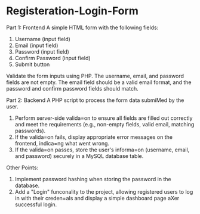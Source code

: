 # Registeration-Login-Form
Part 1: Frontend
A simple HTML form with the following fields:
1. Username (input field)
2. Email (input field)
3. Password (input field)
4. Confirm Password (input field)
5. Submit button
   
Validate the form inputs using PHP. The username, email, and password fields are not empty. The email field should be a valid email format, and the password and confirm password fields should match.

Part 2: Backend
A PHP script to process the form data submiMed by the user.
1. Perform server-side valida=on to ensure all fields are filled out correctly and meet the requirements (e.g., non-empty fields, valid email, matching passwords).
2. If the valida=on fails, display appropriate error messages on the frontend, indica=ng what went wrong.
3. If the valida=on passes, store the user's informa=on (username, email, and password) securely in a MySQL database table.

Other Points:
1. Implement password hashing when storing the password in the database.
2. Add a "Login" funconality to the project, allowing registered users to log in with their creden=als and display a simple dashboard page aXer successful login.
